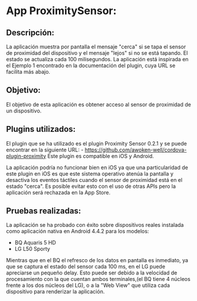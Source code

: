 App ProximitySensor:
====================

Descripción:
------------
La aplicación muestra por pantalla el mensaje "cerca" si se tapa el sensor de proximidad del dispositivo y el mensaje "lejos" si no se está tapando. El estado se actualiza cada 100 milisegundos. La aplicación está inspirada en el Ejemplo 1 encontrado en la documentación del plugin, cuya URL se facilita más abajo.

Objetivo:
---------
El objetivo de esta aplicación es obtener acceso al sensor de proximidad de un dispositivo.

Plugins utilizados:
-------------------
El plugin que se ha utilizado es el plugin Proximity Sensor 0.2.1 y se puede encontrar en la siguiente URL:
	- https://github.com/awoken-well/cordova-plugin-proximity
Este plugin es compatible en iOS y Android.

La aplicación podría no funcionar bien en iOS ya que una particularidad de este plugin en  iOS es que este sistema operativo atenúa la pantalla y desactiva los eventos táctiles cuando el sensor de proximidad está en el estado "cerca". Es posible evitar esto con el uso de otras APIs pero la aplicación será rechazada en la App Store.

Pruebas realizadas:
-------------------
La aplicación se ha probado con éxito sobre dispositivos reales instalada como aplicación nativa en Android 4.4.2 para los modelos:
* BQ Aquaris 5 HD 
* LG L50 Sporty

Mientras que en el BQ el refresco de los datos en pantalla es inmediato, ya que se captura el estado del sensor cada 100 ms, en el LG puede apreciarse un pequeño delay. Esto puede ser debido a la velocidad de procesamiento con la que cuentan ambos terminales,(el BQ tiene 4 núcleos frente a los dos núcleos del LG), o a la "Web View" que utiliza cada dispositivo para renderizar la aplicación.